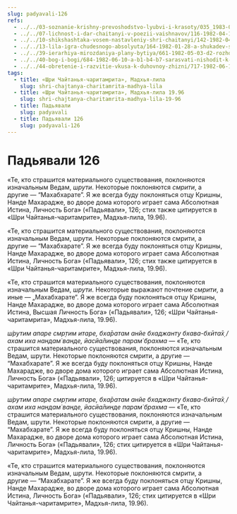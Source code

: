 ```yaml
---
slug: padyavali-126
refs:
  - ../../03-soznanie-krishny-prevoshodstvo-lyubvi-i-krasoty/035_1983-07-28-b_sridharmj_vysshee_schastye_dostijimo_lish_v_otnosheniyah_s_krishnoy.md
  - ../../07-lichnost-i-dar-chaitanyi-v-poezii-vaishnavov/116-1982-04-18-a2-molitva-raghupati-upadhyai-ukazyvaet-na-velichie-propovedi-mahaprabhu.md
  - ../../10-shikshashtaka-vosem-nastavleniy-shri-chaitanyi/142-1982-04-28-a-b-kommentarii-k-pyatomu-shestomu-sedmomu-i-vosmomu-stiham-shikshashtaki.md
  - ../../13-lila-igra-chudesnogo-absolyuta/164-1982-01-28-a-shukadev-shri-chajtanya-i-gaudiya-math-yavlyayut-chistotu-krishna-lily.md
  - ../../39-ierarhiya-mirozdaniya-plany-bytiya/661-1982-05-03-d2-rozhdenie-krishny-i-vatsalya-rasa-osnova-prevoshodstva-mathury-nad-vajkunthoj.md
  - ../../40-bog-i-bogi/684-1982-06-10-a-b1-b4-b7-sarasvati-nishodit-k-brahme-ot-narayany-no-daet-klyuch-k-postizheniyu-krishny.md
  - ../../44-obretenie-i-razvitie-vkusa-k-duhovnoy-zhizni/717-1982-06-19-a3-b1-postepennoe-ochishhenie-serdtsa-ot-skverny-i-razvitie-predannosti.md
tags:
  - title: «Шри Чайтанья-чаритамрита», Мадхья-лила
    slug: shri-chajtanya-charitamrita-madhya-lila
  - title: «Шри Чайтанья-чаритамрита», Мадхья-лила 19.96
    slug: shri-chajtanya-charitamrita-madhya-lila-19-96
  - title: Падьявали
    slug: padyavali
  - title: Падьявали 126
    slug: padyavali-126
---
```


# Падьявали 126

«Те, кто страшится материального существования, поклоняются изначальным Ведам, *шрути*. Некоторые поклоняются *смрити*, а другие — “Махабхарате”. Я же всегда буду поклоняться отцу Кришны, Нанде Махарадже, во дворе дома которого играет сама Абсолютная Истина, Личность Бога» («Падьявали», 126; стих также цитируется в «Шри Чайтанья-чаритамрите», Мадхья-лила, 19.96).

«Те, кто страшится материального существования, поклоняются изначальным Ведам, шрути. Некоторые поклоняются смрити, а другие — “Махабхарате”. Я же всегда буду поклоняться отцу Кришны, Нанде Махарадже, во дворе дома которого играет сама Абсолютная Истина, Личность Бога» («Падьявали», 126; стих также цитируется в «Шри Чайтанья-чаритамрите», Мадхья-лила, 19.96).

«Те, кто страшится материального существования, поклоняются изначальным Ведам, *шрути*. Некоторые выражают почтение *смрити*, а иные — „Махабхарате“. Я же всегда буду поклоняться отцу Кришны, Нанде Махарадже, во дворе дома которого играет сама Абсолютная Истина, Высшая Личность Бога» («Падьявали», 126; «Шри Чайтанья-чаритамрита», Мадхья-лила, 19.96).

*ш́рутим апаре смр̣тим итаре, бха̄ратам анйе бхаджанту бхава-бхӣта̄х̣ / ахам иха нандам̇ ванде, йасйа̄линде парам̇ брахма* — «Те, кто страшится материального существования, поклоняются изначальным Ведам, шрути. Некоторые поклоняются смрити, а другие — “Махабхарате”. Я же всегда буду поклоняться отцу Кришны, Нанде Махарадже, во дворе дома которого играет сама Абсолютная Истина, Личность Бога» («Падьявали», 126; цитируется в «Шри Чайтанья-чаритамрите», Мадхья-лила, 19.96).


*ш́рутим апаре смр̣тим итаре, бха̄ратам анйе бхаджанту бхава-бхӣта̄х̣ / ахам иха нандам̇ ванде, йасйа̄линде парам̇ брахма* — «Те, кто страшится материального существования, поклоняются изначальным Ведам, шрути. Некоторые поклоняются смрити, а другие — “Махабхарате”. Я же всегда буду поклоняться отцу Кришны, Нанде Махарадже, во дворе дома которого играет сама Абсолютная Истина, Личность Бога» («Падьявали», 126; стих цитируется в «Шри Чайтанья-чаритамрите», Мадхья-лила, 19.96).


«Те, кто страшится материального существования, поклоняются изначальным Ведам, шрути. Некоторые поклоняются смрити, а другие — “Махабхарате”. Я же всегда буду поклоняться отцу Кришны, Нанде Махарадже, во дворе дома которого играет сама Абсолютная Истина, Личность Бога» («Падьявали», 126; стих цитируется в «Шри Чайтанья-чаритамрите», Мадхья-лила, 19.96).

